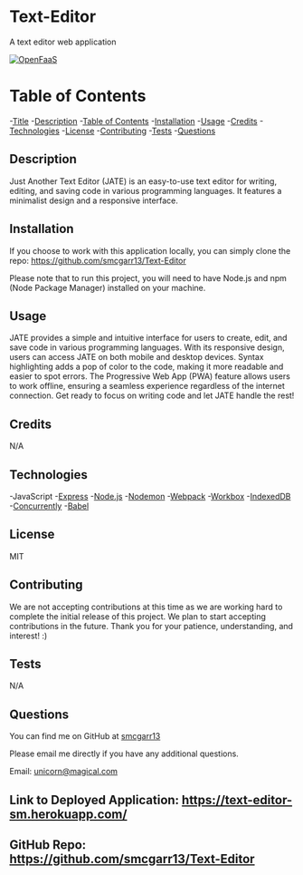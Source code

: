 # Text-Editor
A text editor web application

[![OpenFaaS](https://img.shields.io/badge/License-MIT-blue.svg)](https://www.openfaas.com)

# Table of Contents

-[Title](#title)
-[Description](#description)
-[Table of Contents](#table-of-contents)
-[Installation](#installation)
-[Usage](#usage)
-[Credits](#credits)
-[Technologies](#technologies)
-[License](#license)
-[Contributing](#contributing)
-[Tests](#tests)
-[Questions](#questions)

## Description
Just Another Text Editor (JATE) is an easy-to-use text editor for writing, editing, and saving code in various programming languages. It features a minimalist design and a responsive interface.

## Installation
If you choose to work with this application locally, you can simply clone the repo: https://github.com/smcgarr13/Text-Editor

Please note that to run this project, you will need to have Node.js and npm (Node Package Manager) installed on your machine.

## Usage
JATE provides a simple and intuitive interface for users to create, edit, and save code in various programming languages. With its responsive design, users can access JATE on both mobile and desktop devices. Syntax highlighting adds a pop of color to the code, making it more readable and easier to spot errors.  The Progressive Web App (PWA) feature allows users to work offline, ensuring a seamless experience regardless of the internet connection. Get ready to focus on writing code and let JATE handle the rest!

## Credits
N/A

## Technologies
-JavaScript
-[Express](https://expressjs.com/)
-[Node.js](https://nodejs.org/en/)
-[Nodemon](https://www.npmjs.com/package/nodemon)
-[Webpack](https://webpack.js.org/)
-[Workbox](https://www.npmjs.com/package/workbox-webpack-plugin)
-[IndexedDB](https://developer.mozilla.org/en-US/docs/Web/API/IndexedDB_API)
-[Concurrently](https://www.npmjs.com/package/concurrently)
-[Babel](https://babeljs.io/)

## License
MIT

## Contributing
We are not accepting contributions at this time as we are working hard to complete the initial release of this project. We plan to start accepting contributions in the future. Thank you for your patience, understanding, and interest! :)

## Tests
N/A

## Questions

You can find me on GitHub at [smcgarr13](https://github.com/smcgarr13)

Please email me directly if you have any additional questions.

Email: unicorn@magical.com

## Link to Deployed Application: https://text-editor-sm.herokuapp.com/

## GitHub Repo: https://github.com/smcgarr13/Text-Editor
